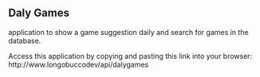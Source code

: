 <h2>Daly Games</h2>
<p>application to show a game suggestion daily and search for games in the database.</p>

<p> Access this application by copying and pasting this link into your browser: http://www.longobuccodev/api/dalygames</p>
